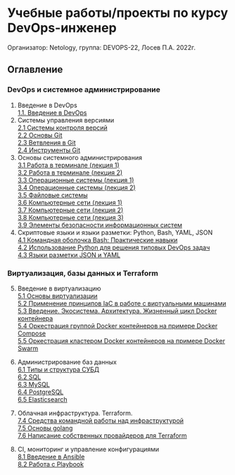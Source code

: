 # Учебные работы/проекты по курсу DevOps-инженер
Организатор: Netology, группа: DEVOPS-22, Лосев П.А. 2022г.
## Оглавление
### DevOps и системное администрирование
1. Введение в DevOps  
[1.1. Введение в DevOps](01-intro-01/README.md)
2. Системы управления версиями  
[2.1 Системы контроля версий](02-git-01-vcs/README.md)  
[2.2 Основы Git](02-git-02-base/README.md)  
[2.3 Ветвления в Git](02-git-03-branching/README.md)  
[2.4 Инструменты Git](02-git-04-tools/README.md)  
3. Основы системного администрирования  
[3.1 Работа в терминале (лекция 1)](03-sysadmin-01-terminal/README.md)  
[3.2 Работа в терминале (лекция 2)](03-sysadmin-02-terminal/README.md)  
[3.3 Операционные системы (лекция 1)](03-sysadmin-03-os/README.md)  
[3.4 Операционные системы (лекция 2)](03-sysadmin-04-os/README.md)  
[3.5 Файловые системы](03-sysadmin-05-fs/README.md)  
[3.6 Компьютерные сети (лекция 1)](03-sysadmin-06-net/README.md)  
[3.7 Компьютерные сети (лекция 2)](03-sysadmin-07-net/README.md)  
[3.8 Компьютерные сети (лекция 3)](03-sysadmin-08-net/README.md)  
[3.9 Элементы безопасности информационных систем](03-sysadmin-09-security/README.md)  
4. Скриптовые языки и языки разметки: Python, Bash, YAML, JSON  
[4.1 Командная оболочка Bash: Практические навыки](04-script-01-bash/README.md)  
[4.2 Использование Python для решения типовых DevOps задач](04-script-02-py/README.md)  
[4.3 Языки разметки JSON и YAML](04-script-03/README.md)  

### Виртуализация, базы данных и Terraform
5. Введение в виртуализацию  
[5.1 Основы виртуализации](05-virt-01-basics/README.md)   
[5.2 Применение принципов IaC в работе с виртуальными машинами](05-virt-02-iac/README.md)   
[5.3 Введение. Экосистема. Архитектура. Жизненный цикл Docker контейнера](05-virt-03-docker/README.md)   
[5.4 Оркестрация группой Docker контейнеров на примере Docker Compose](05-virt-04-docker-compose/README.md)   
[5.5 Оркестрация кластером Docker контейнеров на примере Docker Swarm](05-virt-05-docker-swarm/README.md)   

6. Администрирование баз данных  
[6.1 Типы и структура СУБД](06-db-01-basics/README.md)  
[6.2 SQL](06-db-02-sql/README.md)  
[6.3 MySQL](06-db-03-mysql/README.md)  
[6.4 PostgreSQL](06-db-04-postgresql/README.md)  
[6.5 Elasticsearch](06-db-05-elasticsearch/README.md)  

7. Облачная инфраструктура. Terraform.  
[7.4 Средства командной работы над инфраструктурой](07-terraform-04-teamwork/README.md)  
[7.5 Основы golang](07-terraform-05-golang/README.md)  
[7.6 Написание собственных провайдеров для Terraform](07-terraform-06-providers/README.md)  

8. CI, мониторинг и управление конфигурациями  
[8.1 Введение в Ansible](08-ansible-01-base/README.md)  
[8.2 Работа с Playbook](08-ansible-02-playbook/README.md)  